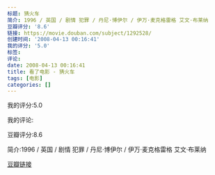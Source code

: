 ```yaml
---
标题: 猜火车
简介: 1996 / 英国 / 剧情 犯罪 / 丹尼·博伊尔 / 伊万·麦克格雷格 艾文·布莱纳
豆瓣评分: '8.6'
链接: https://movie.douban.com/subject/1292528/
创建时间: '2008-04-13 00:16:41'
我的评分: '5.0'
标签:
评论:
date: 2008-04-13 00:16:41
title: 看了电影 - 猜火车
tags: [电影]
categories: []
---
```


我的评分:5.0

我的评论:

豆瓣评分:8.6

简介:1996 / 英国 / 剧情 犯罪 / 丹尼·博伊尔 / 伊万·麦克格雷格 艾文·布莱纳

[豆瓣链接](https://movie.douban.com/subject/1292528/)


